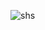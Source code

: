 ![shs](https://github.com/abhi24by7/airbnb-clone/assets/91672432/03d23274-6fd7-4f44-8cc2-7b0e65da996f)
